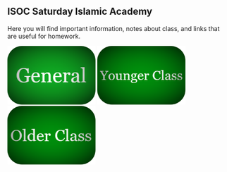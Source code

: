 ## ISOC Saturday Islamic Academy

Here you will find important information, notes about class, and links that are useful for homework. 

[![General](https://raw.githubusercontent.com/isocia/isocia.github.io/master/General1.png)](https://isocia.github.io/General)     [![Younger Class](https://raw.githubusercontent.com/isocia/isocia.github.io/master/Younger%20Class.png)](https://isocia.github.io/YoungerClass)     [![Older Class](https://raw.githubusercontent.com/isocia/isocia.github.io/master/Older%20Class1.png)](https://isocia.github.io/OlderClass)
